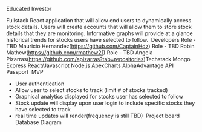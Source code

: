 Educated Investor

Fullstack React application that will allow end users to dynamically access stock details. Users will create accounts that will allow them to store stock details that they are monitoring. Informative graphs will provide at a glance historical trends for stocks users have selected to follow.
​
Developers
Role - TBD
Mauricio Hernandez(https://github.com/CaptainHdz)
​
Role - TBD
Robin Mathew(https://github.com/rmathew21)
​
Role - TBD
Angela Pizarras(https://github.com/apizarras?tab=repositories)
​
​
Techstack
Mongo
Express
React/Javascript
Node.js
ApexCharts
AlphaAdvantage API
Passport
​
MVP
- User authentication
- Allow user to select stocks to track (limit # of stocks tracked)
- Graphical analytics displayed for stocks user has selected to follow
- Stock update will display upon user login to include specific stocks they have selected to track
- real time updates will render(frequency is still TBD)
​
Project board
​
​
Database Diagram